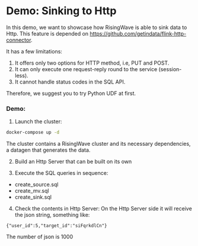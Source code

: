 # Demo: Sinking to Http

In this demo, we want to showcase how RisingWave is able to sink data to Http. This feature is depended on https://github.com/getindata/flink-http-connector.

It has a few limitations:
1. It offers only two options for HTTP method, i.e, PUT and POST.
2. It can only execute one request-reply round to the service (session-less).
3. It cannot handle status codes in the SQL API.

Therefore, we suggest you to try Python UDF at first.

### Demo:
1. Launch the cluster:

```sh
docker-compose up -d
```

The cluster contains a RisingWave cluster and its necessary dependencies, a datagen that generates the data.

2. Build an Http Server that can be built on its own

3. Execute the SQL queries in sequence:

- create_source.sql
- create_mv.sql
- create_sink.sql

4. Check the contents in Http Server:
On the Http Server side it will receive the json string, something like:
```
{"user_id":5,"target_id":"siFqrkdlCn"}
```
The number of json is 1000
